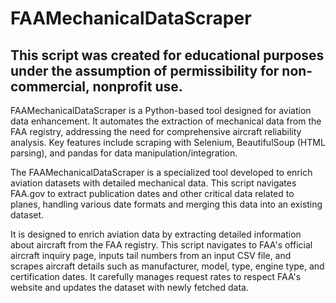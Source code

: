 # FAAMechanicalDataScraper

## This script was created for educational purposes under the assumption of permissibility for non-commercial, nonprofit use. 

FAAMechanicalDataScraper is a Python-based tool designed for aviation data enhancement. It automates the extraction of mechanical data from the FAA registry, addressing the need for comprehensive aircraft reliability analysis. Key features include scraping with Selenium, BeautifulSoup (HTML parsing), and pandas for data manipulation/integration.


The FAAMechanicalDataScraper is a specialized tool developed to enrich aviation datasets with detailed mechanical data. This script navigates FAA.gov to extract publication dates and other critical data related to planes, handling various date formats and merging this data into an existing dataset.

It is designed to enrich aviation data by extracting detailed information about aircraft from the FAA registry. This script navigates to FAA's official aircraft inquiry page, inputs tail numbers from an input CSV file, and scrapes aircraft details such as manufacturer, model, type, engine type, and certification dates. It carefully manages request rates to respect FAA's website and updates the dataset with newly fetched data.
